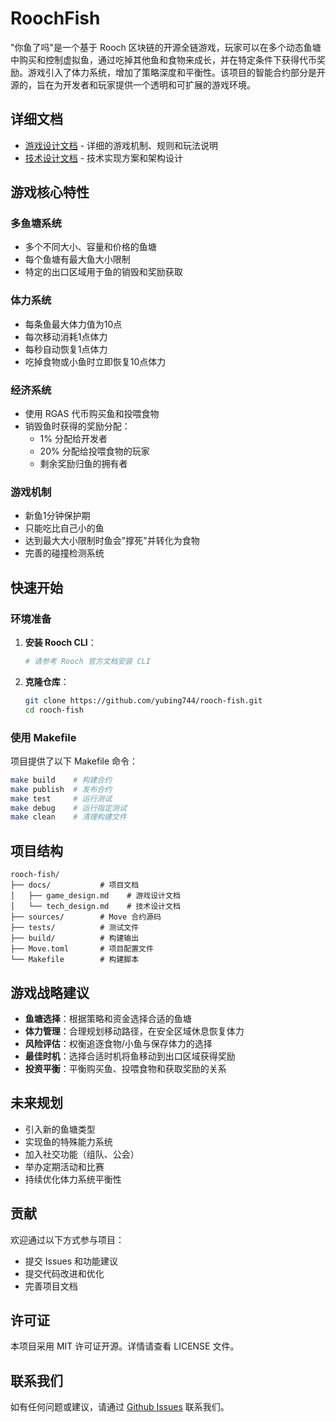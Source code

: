 # RoochFish

"你鱼了吗"是一个基于 Rooch 区块链的开源全链游戏，玩家可以在多个动态鱼塘中购买和控制虚拟鱼，通过吃掉其他鱼和食物来成长，并在特定条件下获得代币奖励。游戏引入了体力系统，增加了策略深度和平衡性。该项目的智能合约部分是开源的，旨在为开发者和玩家提供一个透明和可扩展的游戏环境。

## 详细文档

- [游戏设计文档](docs/game_design.md) - 详细的游戏机制、规则和玩法说明
- [技术设计文档](docs/tech_design.md) - 技术实现方案和架构设计

## 游戏核心特性

### 多鱼塘系统
- 多个不同大小、容量和价格的鱼塘
- 每个鱼塘有最大鱼大小限制
- 特定的出口区域用于鱼的销毁和奖励获取

### 体力系统
- 每条鱼最大体力值为10点
- 每次移动消耗1点体力
- 每秒自动恢复1点体力
- 吃掉食物或小鱼时立即恢复10点体力

### 经济系统
- 使用 RGAS 代币购买鱼和投喂食物
- 销毁鱼时获得的奖励分配：
  - 1% 分配给开发者
  - 20% 分配给投喂食物的玩家
  - 剩余奖励归鱼的拥有者

### 游戏机制
- 新鱼1分钟保护期
- 只能吃比自己小的鱼
- 达到最大大小限制时鱼会"撑死"并转化为食物
- 完善的碰撞检测系统

## 快速开始

### 环境准备

1. **安装 Rooch CLI**：
   ```bash
   # 请参考 Rooch 官方文档安装 CLI
   ```

2. **克隆仓库**：
   ```bash
   git clone https://github.com/yubing744/rooch-fish.git
   cd rooch-fish
   ```

### 使用 Makefile

项目提供了以下 Makefile 命令：

```bash
make build    # 构建合约
make publish  # 发布合约
make test     # 运行测试
make debug    # 运行指定测试
make clean    # 清理构建文件
```

## 项目结构

```
rooch-fish/
├── docs/           # 项目文档
│   ├── game_design.md    # 游戏设计文档
│   └── tech_design.md    # 技术设计文档
├── sources/        # Move 合约源码
├── tests/          # 测试文件
├── build/          # 构建输出
├── Move.toml       # 项目配置文件
└── Makefile        # 构建脚本
```

## 游戏战略建议

- **鱼塘选择**：根据策略和资金选择合适的鱼塘
- **体力管理**：合理规划移动路径，在安全区域休息恢复体力
- **风险评估**：权衡追逐食物/小鱼与保存体力的选择
- **最佳时机**：选择合适时机将鱼移动到出口区域获得奖励
- **投资平衡**：平衡购买鱼、投喂食物和获取奖励的关系

## 未来规划

- 引入新的鱼塘类型
- 实现鱼的特殊能力系统
- 加入社交功能（组队、公会）
- 举办定期活动和比赛
- 持续优化体力系统平衡性

## 贡献

欢迎通过以下方式参与项目：
- 提交 Issues 和功能建议
- 提交代码改进和优化
- 完善项目文档

## 许可证

本项目采用 MIT 许可证开源。详情请查看 LICENSE 文件。

## 联系我们

如有任何问题或建议，请通过 [Github Issues](https://github.com/yubing744/rooch-fish/issues) 联系我们。
